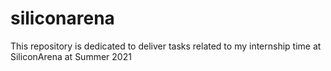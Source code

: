 # siliconarena
This repository is dedicated to deliver tasks related to my internship time at SiliconArena at Summer 2021

